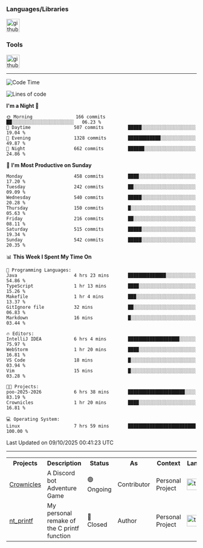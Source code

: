 <div>
    <h3>Languages/Libraries</h3>
    <img alt="github-chart" src="https://skillicons.dev/icons?i=c,py,js,ts,discordjs,html,css,md" height="35px">
</div>
<div>
    <h3>Tools</h3>
    <img alt="github-chart" src="https://skillicons.dev/icons?i=discord,git,github,gitlab,vim,vscode,webstorm,pycharm,ubuntu,pnpm,nodejs,docker" height="35px">
</div>

---
<!--START_SECTION:waka-->
![Code Time](http://img.shields.io/badge/Code%20Time-343%20hrs%2015%20mins-blue)

![Lines of code](https://img.shields.io/badge/From%20Hello%20World%20I%27ve%20Written-133.4%20thousand%20lines%20of%20code-blue)

**I'm a Night 🦉** 

```text
🌞 Morning                166 commits         ██░░░░░░░░░░░░░░░░░░░░░░░   06.23 % 
🌆 Daytime                507 commits         █████░░░░░░░░░░░░░░░░░░░░   19.04 % 
🌃 Evening                1328 commits        ████████████░░░░░░░░░░░░░   49.87 % 
🌙 Night                  662 commits         ██████░░░░░░░░░░░░░░░░░░░   24.86 % 
```
📅 **I'm Most Productive on Sunday** 

```text
Monday                   458 commits         ████░░░░░░░░░░░░░░░░░░░░░   17.20 % 
Tuesday                  242 commits         ██░░░░░░░░░░░░░░░░░░░░░░░   09.09 % 
Wednesday                540 commits         █████░░░░░░░░░░░░░░░░░░░░   20.28 % 
Thursday                 150 commits         █░░░░░░░░░░░░░░░░░░░░░░░░   05.63 % 
Friday                   216 commits         ██░░░░░░░░░░░░░░░░░░░░░░░   08.11 % 
Saturday                 515 commits         █████░░░░░░░░░░░░░░░░░░░░   19.34 % 
Sunday                   542 commits         █████░░░░░░░░░░░░░░░░░░░░   20.35 % 
```


📊 **This Week I Spent My Time On** 

```text
💬 Programming Languages: 
Java                     4 hrs 23 mins       ██████████████░░░░░░░░░░░   54.86 % 
TypeScript               1 hr 13 mins        ████░░░░░░░░░░░░░░░░░░░░░   15.26 % 
Makefile                 1 hr 4 mins         ███░░░░░░░░░░░░░░░░░░░░░░   13.37 % 
GitIgnore file           32 mins             ██░░░░░░░░░░░░░░░░░░░░░░░   06.83 % 
Markdown                 16 mins             █░░░░░░░░░░░░░░░░░░░░░░░░   03.44 % 

🔥 Editors: 
IntelliJ IDEA            6 hrs 4 mins        ███████████████████░░░░░░   75.97 % 
WebStorm                 1 hr 20 mins        ████░░░░░░░░░░░░░░░░░░░░░   16.81 % 
VS Code                  18 mins             █░░░░░░░░░░░░░░░░░░░░░░░░   03.94 % 
Vim                      15 mins             █░░░░░░░░░░░░░░░░░░░░░░░░   03.28 % 

🐱‍💻 Projects: 
poo-2025-2026            6 hrs 38 mins       █████████████████████░░░░   83.19 % 
Crownicles               1 hr 20 mins        ████░░░░░░░░░░░░░░░░░░░░░   16.81 % 

💻 Operating System: 
Linux                    7 hrs 59 mins       █████████████████████████   100.00 % 
```


 Last Updated on 09/10/2025 00:41:23 UTC
<!--END_SECTION:waka-->

---
<table>
    <tr>
        <th>Projects</th>
        <th>Description</th>
        <th>Status</th>
        <th>As</th>
        <th>Context</th>
        <th>Language</th>
    </tr>
    <tr>
        <td>
            <a href="https://github.com/Crownicles/Crownicles">Crownicles</a>
        </td>
        <td>
            A Discord bot Adventure Game
        </td>
        <td>
            🟢 Ongoing
        </td>
        <td>
            Contributor
        </td>
        <td>
            Personal Project
        </td>
        <td>
            <img alt="ts icon" src="https://skillicons.dev/icons?i=ts" height="30px">
        </td>
    </tr>
        <td>
            <a href="https://github.com/Ntalcme/nt_printf">nt_printf</a>
        </td>
        <td>
             My personal remake of the C printf function 
        </td>
        <td>
            🔴 Closed
        </td>
        <td>
            Author
        </td>
        <td>
            Personal Project
        </td>
        <td>
            <img alt="ts icon" src="https://skillicons.dev/icons?i=c" height="30px">
        </td>
    </tr>
</table>
